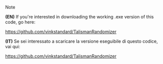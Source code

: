 > [!NOTE]
> **(EN)** If you're interested in downloading the working .exe version of this code, go here:
> 
>  https://github.com/vinkstandard/TalismanRandomizer
> 
> **(IT)** Se sei interessato a scaricare la versione eseguibile di questo codice, vai qui:
> 
>  https://github.com/vinkstandard/TalismanRandomizer
> 
